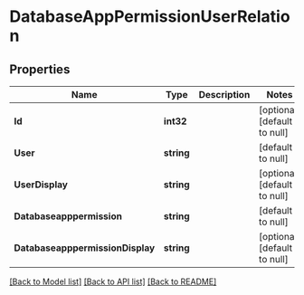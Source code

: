 # DatabaseAppPermissionUserRelation

## Properties
Name | Type | Description | Notes
------------ | ------------- | ------------- | -------------
**Id** | **int32** |  | [optional] [default to null]
**User** | **string** |  | [default to null]
**UserDisplay** | **string** |  | [optional] [default to null]
**Databaseapppermission** | **string** |  | [default to null]
**DatabaseapppermissionDisplay** | **string** |  | [optional] [default to null]

[[Back to Model list]](../README.md#documentation-for-models) [[Back to API list]](../README.md#documentation-for-api-endpoints) [[Back to README]](../README.md)


